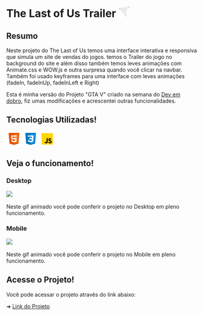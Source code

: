 # The Last of Us Trailer <img src="./assets/img/logo.png" height="30" width="30">

## Resumo

Neste projeto do The Last of Us temos uma interface interativa e responsiva que simula um site de vendas do jogos. temos o Trailer do jogo no background do site e além disso também temos leves animações com Animate.css e WOW.js e outra surpresa quando você clicar na navbar.
Também foi usado keyframes para uma interface com leves animações (fadeIn, fadeInUp, fadeInLeft e Right)

Esta é minha versão do Projeto "GTA V" criado na semana do [Dev em dobro](https://www.instagram.com/devemdobro/), fiz umas modificações e acrescentei outras funcionalidades.

## Tecnologias Utilizadas!

<div style="display: inline_block">
  <img height="40" width="40" alt="html5" src="./assets/private/html5.png"/>
	<img height="40" width="40" alt="css3" src="./assets/private/css3.png"/>
  <img height="40" width="40" alt="javascript" src="./assets/private/javascript.png"/>
</div>

## Veja o funcionamento!
### Desktop

<img src="./assets/private/trailer-desktop.gif" width="500"/>

Neste gif animado você pode conferir o projeto no Desktop em pleno funcionamento.

### Mobile
<img src="./assets/private/trailer-mobile.gif" height="280"/>

Neste gif animado você pode conferir o projeto no Mobile em pleno funcionamento.

## Acesse o Projeto!

Você pode acessar o projeto através do link abaixo:

➜ [Link do Projeto](https://ezequiel-lee.github.io/the-last-of-us-trailer/)
